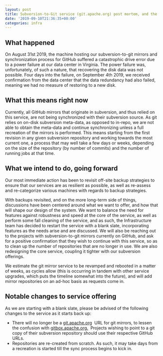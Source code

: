 ```yaml
---
layout: post
title: Subversion-to-Git service (git.apache.org) post mortem, and the path forward
date: '2019-09-10T21:36:35+00:00'
categories: infra
---
```

<h2>What happened<br /></h2> 
  <p>On August 31st 2019, the machine hosting our subversion-to-git mirrors and synchronization process for GitHub suffered a catastrophic drive error due to a power failure at our data center in Virginia. The power failure was, unfortunately, of such a nature, that recovering the disk data was not possible. Four days into the failure, on September 4th 2019, we received confirmation from the data center that the data redundancy had also failed, meaning we had no measure of restoring to a new disk.</p> 
  <h2>What this means right now</h2> 
  <p> Currently, all GitHub mirrors that originate in subversion, and thus relied on this service, are not being synchronized with their subversion source. As git relies on on-disk subversion meta-data, as opposed to in-repo, we are not able to obtain the meta-data and continue synchronizing unless a full recreation of the mirrors is performed. This means starting from the first revision in any given subversion repository and working towards the most current one, a process that may well take a few days or weeks, depending on the size of the repository (by number of commits) and the number of running jobs at that time.<br /></p> 
  <h2>What we intend to do, going forward </h2> 
  <p>Our most immediate action has been to revisit off-site backup strategies to ensure that our services are as resilient as possible, as well as re-assess and re-categorize various machines with regards to backup strategies.</p> 
  <p>With backups revisited, and on the more long-term side of things, discussions have been centered around what we want to offer, and how that will shape our design of the system. We want to balance the need for features against robustness and speed at the core of the service, as well as perform some fall cleaning of the service, and as such, the Infrastructure team has decided to restart the service with a blank slate, incorporating features as the needs arise and are discussed. We will also be reaching out to the projects with subversion-to-git mirrors currently on GitHub, and ask for a positive confirmation that they wish to continue with this service, so as to clean up the number of repositories that are no longer in use. We are also redesigning the core service, coupling it tighter with our subversion offerings. <br /></p> 
  <p>We estimate the git mirror service to be revamped and rebooted in a matter of weeks, as cycles allow (this is occurring in tandem with other service upgrades, which puts the timeline somewhat into the future), and will add mirror repositories on an ad-hoc basis as requests come in.</p> 
  <h2>Notable changes to service offering</h2> 
  <p>As we are starting with a blank slate, please be advised of the following changes to the service as it starts back up:</p> 
  <ul> 
    <li>There will no longer be a <a href="http://git.apache.org">git.apache.org</a>&nbsp; URL for git mirrors, to lessen the confusion with <a href="http://gitbox.apache.org">gitbox.apache.org.</a>&nbsp; Projects wishing to point to a git copy of their subversion repository should use their respective GitHub URLs.</li> 
    <li>Repositories are re-created from scratch. As such, it may take days from a recreation is started till the sync process begins to kick in.</li> 
  </ul>
